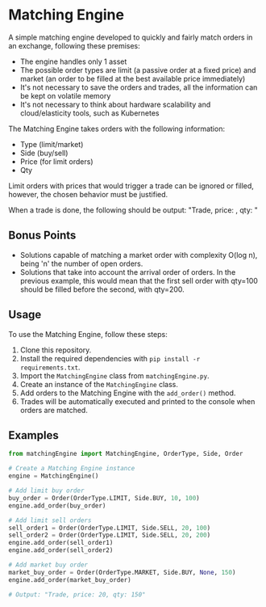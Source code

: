 # Matching Engine

A simple matching engine developed to quickly and fairly match orders in an exchange, following these premises:

- The engine handles only 1 asset
- The possible order types are limit (a passive order at a fixed price) and market (an order to be filled at the best available price immediately)
- It's not necessary to save the orders and trades, all the information can be kept on volatile memory
- It's not necessary to think about hardware scalability and cloud/elasticity tools, such as Kubernetes

The Matching Engine takes orders with the following information:

- Type (limit/market)
- Side (buy/sell)
- Price (for limit orders)
- Qty

Limit orders with prices that would trigger a trade can be ignored or filled, however, the chosen behavior must be justified.

When a trade is done, the following should be output: "Trade, price: <trade price>, qty: <shares>"

## Bonus Points

- Solutions capable of matching a market order with complexity O(log n), being 'n' the number of open orders.
- Solutions that take into account the arrival order of orders. In the previous example, this would mean that the first sell order with qty=100 should be filled before the second, with qty=200.

## Usage

To use the Matching Engine, follow these steps:

1. Clone this repository.
2. Install the required dependencies with `pip install -r requirements.txt`.
3. Import the `MatchingEngine` class from `matchingEngine.py`.
4. Create an instance of the `MatchingEngine` class.
5. Add orders to the Matching Engine with the `add_order()` method.
6. Trades will be automatically executed and printed to the console when orders are matched.

## Examples

```python
from matchingEngine import MatchingEngine, OrderType, Side, Order

# Create a Matching Engine instance
engine = MatchingEngine()

# Add limit buy order
buy_order = Order(OrderType.LIMIT, Side.BUY, 10, 100)
engine.add_order(buy_order)

# Add limit sell orders
sell_order1 = Order(OrderType.LIMIT, Side.SELL, 20, 100)
sell_order2 = Order(OrderType.LIMIT, Side.SELL, 20, 200)
engine.add_order(sell_order1)
engine.add_order(sell_order2)

# Add market buy order
market_buy_order = Order(OrderType.MARKET, Side.BUY, None, 150)
engine.add_order(market_buy_order)

# Output: "Trade, price: 20, qty: 150"
